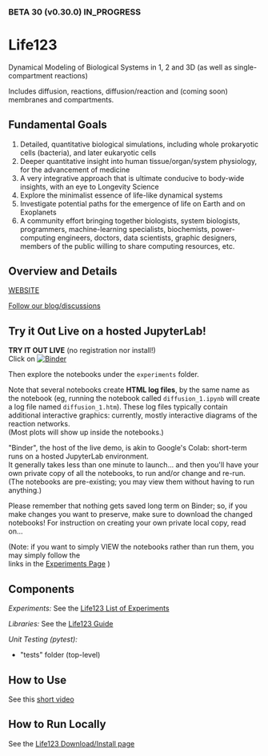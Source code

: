 ### BETA 30 (v0.30.0) IN_PROGRESS



# Life123
Dynamical Modeling of Biological Systems in 1, 2 and 3D (as well as single-compartment reactions)

Includes diffusion, reactions, diffusion/reaction and (coming soon) membranes and compartments.

## Fundamental Goals
1. Detailed, quantitative biological simulations, including whole prokaryotic cells (bacteria), and later eukaryotic cells
2. Deeper quantitative insight into human tissue/organ/system physiology, for the advancement of medicine
3. A very integrative approach that is ultimate conducive to body-wide insights,
   with an eye to Longevity Science
4. Explore the minimalist essence of life-like dynamical systems
5. Investigate potential paths for the emergence of life on Earth and on Exoplanets
6. A community effort bringing together biologists, system biologists, programmers, machine-learning specialists, biochemists, power-computing engineers, doctors, data scientists, graphic designers, members of the public willing to share computing resources, etc.

## Overview and Details

[WEBSITE](https://life123.science/)

[Follow our blog/discussions](https://github.com/BrainAnnex/life123/discussions)

## Try it Out Live on a hosted JupyterLab!
**TRY IT OUT LIVE** (no registration nor install!)  
Click on
[![Binder](https://mybinder.org/badge_logo.svg)](https://mybinder.org/v2/gh/BrainAnnex/life123/main)

Then explore the notebooks under the `experiments` folder.

Note that several notebooks create **HTML log files**, by the same name as the notebook (eg,
running the notebook called `diffusion_1.ipynb` will create a log file named `diffusion_1.htm`).
These log files typically contain additional interactive graphics: currently, mostly interactive diagrams of the reaction networks.  
(Most plots will show up inside the notebooks.)

"Binder", the host of the live demo, is akin to Google's Colab:
short-term runs on a hosted JupyterLab environment.  
It generally takes less than one minute to launch... and then you'll have your own private copy of all the notebooks,
to run and/or change and re-run.  (The notebooks are pre-existing; you may view them without
having to run anything.)

Please remember that nothing gets saved long term on Binder; so, if you make changes you want to preserve,
make sure to download the changed notebooks!  For instruction on creating your own private local copy, read on...

(Note: if you want to simply VIEW the notebooks rather than run them, you may simply follow the  
links in the [Experiments Page](https://life123.science/experiments) )

## Components

*Experiments:*
See the [Life123 List of Experiments](https://life123.science/experiments)

*Libraries:*
See the [Life123 Guide](https://life123.science/guide)

*Unit Testing (pytest):*
* "tests" folder (top-level)

## How to Use
See this [short video](https://www.youtube.com/watch?v=TCvQUKPVimE)

## How to Run Locally
See the [Life123 Download/Install page](https://life123.science/install)
